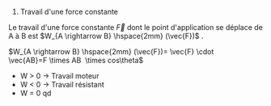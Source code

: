 1) Travail d'une force constante 





Le travail d'une force constante $\vec{F}$ dont le point d'application se déplace de A à B est $W_{A \rightarrow B} \hspace{2mm} (\vec{F})$ .

$W_{A \rightarrow B} \hspace{2mm} (\vec{F})= \vec{F} \cdot \vec{AB}=F \times AB  \times cos\theta$ 

- W > 0 $\rightarrow$ Travail moteur
- W < 0 $\rightarrow$ Travail résistant
- W = 0 qd